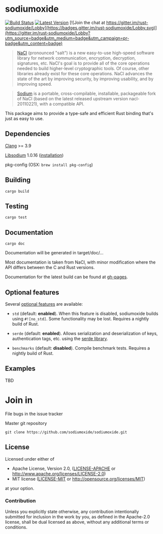 sodiumoxide
===========

[![Build Status](https://travis-ci.org/sodiumoxide/sodiumoxide.svg?branch=master)](https://travis-ci.org/sodiumoxide/sodiumoxide)
[![Latest Version](https://img.shields.io/crates/v/sodiumoxide.svg)](https://crates.io/crates/sodiumoxide) 
[![Join the chat at https://gitter.im/rust-sodiumoxide/Lobby](https://badges.gitter.im/rust-sodiumoxide/Lobby.svg)](https://gitter.im/rust-sodiumoxide/Lobby?utm_source=badge&utm_medium=badge&utm_campaign=pr-badge&utm_content=badge)

> [NaCl](http://nacl.cr.yp.to) (pronounced "salt") is a new easy-to-use high-speed software library for network communication, encryption, decryption, signatures, etc. NaCl's goal is to provide all of the core operations needed to build higher-level cryptographic tools.
> Of course, other libraries already exist for these core operations. NaCl advances the state of the art by improving security, by improving usability, and by improving speed.

> [Sodium](https://github.com/jedisct1/libsodium) is a portable, cross-compilable, installable, packageable fork of NaCl (based on the latest released upstream version nacl-20110221), with a compatible API.

This package aims to provide a type-safe and efficient Rust binding that's just
as easy to use.

Dependencies
------------

[Clang](https://clang.llvm.org/) >= 3.9

[Libsodium](https://github.com/jedisct1/libsodium) 1.0.16 ([installation](https://download.libsodium.org/doc/installation))

pkg-config (OSX: `brew install pkg-config`)

Building
--------
    cargo build

Testing
-------
    cargo test

Documentation
-------------
    cargo doc

Documentation will be generated in target/doc/...

Most documentation is taken from NaCl, with minor modification where the API
differs between the C and Rust versions.

Documentation for the latest build can be found at
[gh-pages](https://sodiumoxide.github.io/sodiumoxide).

Optional features
-----------------

Several [optional features](http://doc.crates.io/manifest.html#usage-in-end-products) are available:

* `std` (default: **enabled**). When this feature is disabled,
  sodiumoxide builds using `#![no_std]`. Some functionality may be lost.
  Requires a nightly build of Rust.

* `serde` (default: **enabled**). Allows serialization and deserialization of
  keys, authentication tags, etc. using the
  [serde library](https://crates.io/crates/serde).

* `benchmarks` (default: **disabled**). Compile benchmark tests. Requires a
  nightly build of Rust.

Examples
--------
TBD

Join in
=======
File bugs in the issue tracker

Master git repository

    git clone https://github.com/sodiumoxide/sodiumoxide.git

License
-------

Licensed under either of

 * Apache License, Version 2.0, ([LICENSE-APACHE](LICENSE-APACHE) or http://www.apache.org/licenses/LICENSE-2.0)
 * MIT license ([LICENSE-MIT](LICENSE-MIT) or http://opensource.org/licenses/MIT)

at your option.

### Contribution

Unless you explicitly state otherwise, any contribution intentionally
submitted for inclusion in the work by you, as defined in the Apache-2.0
license, shall be dual licensed as above, without any additional terms or
conditions.
